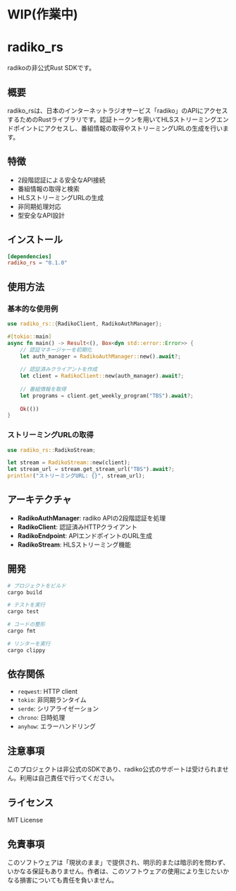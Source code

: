# WIP(作業中)

# radiko_rs

radikoの非公式Rust SDKです。

## 概要

radiko_rsは、日本のインターネットラジオサービス「radiko」のAPIにアクセスするためのRustライブラリです。認証トークンを用いてHLSストリーミングエンドポイントにアクセスし、番組情報の取得やストリーミングURLの生成を行います。

## 特徴

- 2段階認証による安全なAPI接続
- 番組情報の取得と検索
- HLSストリーミングURLの生成
- 非同期処理対応
- 型安全なAPI設計

## インストール

```toml
[dependencies]
radiko_rs = "0.1.0"
```

## 使用方法

### 基本的な使用例

```rust
use radiko_rs::{RadikoClient, RadikoAuthManager};

#[tokio::main]
async fn main() -> Result<(), Box<dyn std::error::Error>> {
    // 認証マネージャーを初期化
    let auth_manager = RadikoAuthManager::new().await?;
    
    // 認証済みクライアントを作成
    let client = RadikoClient::new(auth_manager).await?;
    
    // 番組情報を取得
    let programs = client.get_weekly_program("TBS").await?;
    
    Ok(())
}
```

### ストリーミングURLの取得

```rust
use radiko_rs::RadikoStream;

let stream = RadikoStream::new(client);
let stream_url = stream.get_stream_url("TBS").await?;
println!("ストリーミングURL: {}", stream_url);
```

## アーキテクチャ

- **RadikoAuthManager**: radiko APIの2段階認証を処理
- **RadikoClient**: 認証済みHTTPクライアント
- **RadikoEndpoint**: APIエンドポイントのURL生成
- **RadikoStream**: HLSストリーミング機能

## 開発

```bash
# プロジェクトをビルド
cargo build

# テストを実行
cargo test

# コードの整形
cargo fmt

# リンターを実行
cargo clippy
```

## 依存関係

- `reqwest`: HTTP client
- `tokio`: 非同期ランタイム
- `serde`: シリアライゼーション
- `chrono`: 日時処理
- `anyhow`: エラーハンドリング

## 注意事項

このプロジェクトは非公式のSDKであり、radiko公式のサポートは受けられません。利用は自己責任で行ってください。

## ライセンス

MIT License

## 免責事項

このソフトウェアは「現状のまま」で提供され、明示的または暗示的を問わず、いかなる保証もありません。作者は、このソフトウェアの使用により生じたいかなる損害についても責任を負いません。